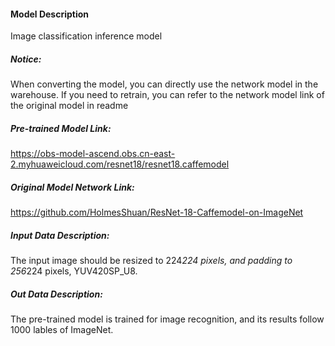 #### Model Description

Image classification inference model

##### Notice:
When converting the model, you can directly use the network model in the warehouse. If you need to retrain, you can refer to the network model link of the original model in readme

##### Pre-trained Model Link:

https://obs-model-ascend.obs.cn-east-2.myhuaweicloud.com/resnet18/resnet18.caffemodel

##### Original Model Network Link:
https://github.com/HolmesShuan/ResNet-18-Caffemodel-on-ImageNet

##### Input Data Description:

The input image should be resized to 224*224 pixels, and padding to 256*224 pixels, YUV420SP_U8.

##### Out Data Description:

The pre-trained model is trained for image recognition, and its results follow 1000 lables of ImageNet.
